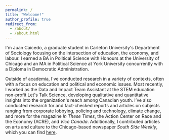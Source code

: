 ```yaml
---
permalink: /
title: "Welcome!"
author_profile: true
redirect_from: 
  - /about/
  - /about.html
---
```


I'm Juan Caicedo, a graduate student in Carleton University's Department of Sociology focusing on the intersection of education, the economy, and labour. I earned a BA in Political Science with Honours at the University of Chicago and an MA in Political Science at York University concurrently with a Diploma in Democratic Administration.

Outside of academia, I've conducted research in a variety of contexts, often with a focus on education and political and economic issues. Most recently, I worked as the Data and Impact Team Assistant at the STEM education non-profit Let's Talk Science, developing qualitative and quantitative insights into the organization's reach among Canadian youth. I’ve also conducted research for and fact-checked reports and articles on subjects ranging from corporate lobbying, policing and technology, climate change, and more for the magazine *In These Times*, the Action Center on Race and the Economy (ACRE), and *Vice Canada*. Additionally, I contributed articles on arts and culture to the Chicago-based newspaper *South Side Weekly*, which you can find [here](https://southsideweekly.com/author/juan-caicedo/).
